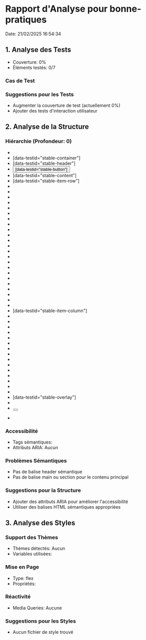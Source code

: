 # Rapport d'Analyse pour bonne-pratiques

Date: 21/02/2025 16:54:34

## 1. Analyse des Tests

- Couverture: 0%
- Éléments testés: 0/7

### Cas de Test

### Suggestions pour les Tests

- Augmenter la couverture de test (actuellement 0%)
- Ajouter des tests d'interaction utilisateur

## 2. Analyse de la Structure

### Hiérarchie (Profondeur: 0)

- <StableLayoutProps>
- <div> [data-testid="stable-container"]
- <div> [data-testid="stable-header"]
- <button> [data-testid="stable-button"]
- <div> [data-testid="stable-content"]
- <div> [data-testid="stable-item-row"]
- <div>
- <div>
- <div>
- <div>
- <div>
- <div>
- <div>
- <div>
- <div>
- <div>
- <div>
- <div>
- <div>
- <div>
- <div>
- <div>
- <div>
- <div>
- <div>
- <div>
- <div>
- <div>
- <div>
- <div> [data-testid="stable-item-column"]
- <div>
- <div>
- <div>
- <div>
- <div>
- <div>
- <div>
- <div>
- <div>
- <div>
- <div>
- <div>
- <div>
- <div>
- <div>
- <div> [data-testid="stable-overlay"]
- <div>
- <button>
- <p>

### Accessibilité

- Tags sémantiques:
- Attributs ARIA: Aucun

### Problèmes Sémantiques

- Pas de balise header sémantique
- Pas de balise main ou section pour le contenu principal

### Suggestions pour la Structure

- Ajouter des attributs ARIA pour améliorer l'accessibilité
- Utiliser des balises HTML sémantiques appropriées

## 3. Analyse des Styles

### Support des Thèmes

- Thèmes détectés: Aucun
- Variables utilisées:

### Mise en Page

- Type: flex
- Propriétés:

### Réactivité

- Media Queries: Aucune

### Suggestions pour les Styles

- Aucun fichier de style trouvé
